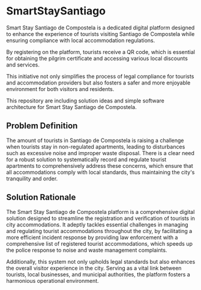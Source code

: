 # SmartStaySantiago

Smart Stay Santiago de Compostela is a dedicated digital platform designed to enhance the experience of tourists visiting Santiago de Compostela while ensuring compliance with local accommodation regulations. 

By registering on the platform, tourists receive a QR code, which is essential for obtaining the pilgrim certificate and accessing various local discounts and services. 

This initiative not only simplifies the process of legal compliance for tourists and accommodation providers but also fosters a safer and more enjoyable environment for both visitors and residents.

This repository are including solution ideas and simple software architecture for Smart Stay Santiago de Compostela.


## Problem Definition
The amount of tourists in Santiago de Compostela is raising a challenge when tourists stay in non-regulated apartments, leading to disturbances such as excessive noise and improper waste disposal. There is a clear need for a robust solution to systematically record and regulate tourist apartments to comprehensively address these concerns, which ensure that all accommodations comply with local standards, thus maintaining the city's tranquility and order.

## Solution Rationale
The Smart Stay Santiago de Compostela platform is a comprehensive digital solution designed to streamline the registration and verification of tourists in city accommodations. It adeptly tackles essential challenges in managing and regulating tourist accommodations throughout the city, by facilitating a more efficient incident response by providing law enforcement with a comprehensive list of registered tourist accommodations, which speeds up the police response to noise and waste management complaints.

Additionally, this system not only upholds legal standards but also enhances the overall visitor experience in the city. Serving as a vital link between tourists, local businesses, and municipal authorities, the platform fosters a harmonious operational environment.
